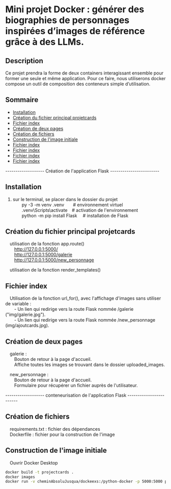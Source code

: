 # Mini projet Docker : générer des biographies de personnages inspirées d’images de référence grâce à des LLMs.

## Description
Ce projet prendra la forme de deux containers interagissant ensemble pour former une seule et même application. Pour ce faire, nous utiliserons docker compose un outil de composition des conteneurs simple d’utilisation.

## Sommaire
- [Installation](#installation)
- [Création du fichier principal projetcards](#creation-du-fichier-principal-projetcards)
- [Fichier index](#fichier-index)
- [Création de deux pages](#creation-de-deux-pages)
- [Création de fichiers](#creation-de-fichiers)
- [Construction de l'image initiale](#construction-de-l-image-initiale)
- [Fichier index](#fichier-index)
- [Fichier index](#fichier-index)
- [Fichier index](#fichier-index)
- [Fichier index](#fichier-index)

------------------- Création de l'application Flask ------------------------


## Installation
1. sur le terminal, se placer dans le dossier du projet  
&emsp;&emsp;py -3 -m venv .venv&emsp;&emsp;# environnement virtuel  
&emsp;&emsp;.venv\Scripts\activate&emsp;# activation de l'environnement  
&emsp;&emsp;python -m pip install Flask &emsp;# installation de Flask  

## Création du fichier principal projetcards
&emsp;utilisation de la fonction app.route()  
&emsp;&emsp;http://127.0.0.1:5000/  
&emsp;&emsp;http://127.0.0.1:5000/galerie  
&emsp;&emsp;http://127.0.0.1:5000/new_personnage

&emsp;utilisation de la fonction render_templates()

## Fichier index
&emsp;Utilisation de la fonction url_for(), avec l'affichage d'images sans utiliser de variable :  
&emsp;&emsp;- Un lien qui redirige vers la route Flask nommée /galerie ("img/galerie.jpg").  
&emsp;&emsp;- Un lien qui redirige vers la route Flask nommée /new_personnage (img/ajoutcards.jpg).
    
## Création de deux pages
&emsp;galerie :  
&emsp;&emsp;Bouton de retour à la page d'accueil.  
&emsp;&emsp;Affiche toutes les images se trouvant dans le dossier uploaded_images.

&emsp;new_personnage :  
&emsp;&emsp;Bouton de retour à la page d'accueil.  
&emsp;&emsp;Formulaire pour récupérer un fichier auprès de l'utilisateur.


------------------- conteneurisation de l'application Flask  ------------------------

## Création de fichiers   
&emsp;requirements.txt : fichier des dépendances  
&emsp;Dockerfile : fichier pour la construction de l'image  

## Construction de l'image initiale  
&emsp;Ouvrir Docker Desktop  
```Bash 
docker build -t projectcards .  
docker images  
docker run -v cheminAbsoluJusqua/dockeexs:/python-docker -p 5000:5000 projectcards  
```  

